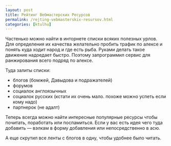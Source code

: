 ```yaml
---
layout: post
title: Рейтинг Вебмастерских Ресурсов
permalink: /rejting-vebmasterskix-resursov.html
categories: [ktulhu]
---
```



		
Частенько можно найти в инторнете списки всяких полезных урлов. Для определения их качества желательно пробить трафик по алексе и понять куда ходит народ и где есть рыба. Руками делать такое движение надоедает быстро. Поэтому запрограммил сервис для ранжирования всего подряд по алексе.


Туда залиты списки:

<ul>
<li>блогов (бомжей, Давыдова и подражателей)</li>
<li>форумов</li>
<li>социалок англоязычных</li>
<li>социалок русских (кстати их очень мало. похоже можно успеть если кому надо)</li>
<li>партнерок (не адалт)</li>
</ul>

Теперь всегда можно найти интересные популярные ресурсы чтобы почитать, поработать или поспамиться. Если у вас есть идея чего туда добавить &#8212; вэлкам в форму добавления или непосредственно в асю.


А еще скрутил все ленты с блогов в одну, чтобы удобнее было читать.

			